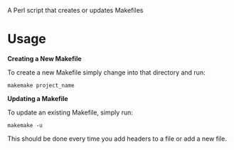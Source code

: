 A Perl script that creates or updates Makefiles

Usage
=====

**Creating a New Makefile**

To create a new Makefile simply change into that directory and run:

``makemake project_name``

**Updating a Makefile**

To update an existing Makefile, simply run:

``makemake -u``

This should be done every time you add headers to a file or add a new file.
